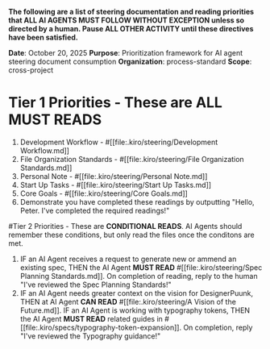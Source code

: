 **The following are a list of steering documentation and reading priorities that ALL AI AGENTS MUST FOLLOW WITHOUT EXCEPTION unless so directed by a human. Pause ALL OTHER ACTIVITY until these directives have been satisfied.**

**Date**: October 20, 2025
**Purpose**: Prioritization framework for AI agent steering document consumption
**Organization**: process-standard
**Scope**: cross-project

# Tier 1 Priorities - These are **ALL MUST READS**
1. Development Workflow - #[[file:.kiro/steering/Development Workflow.md]]
2. File Organization Standards - #[[file:.kiro/steering/File Organization Standards.md]]
3. Personal Note - #[[file:.kiro/steering/Personal Note.md]]
4. Start Up Tasks - #[[file:.kiro/steering/Start Up Tasks.md]]
5. Core Goals - #[[file:.kiro/steering/Core Goals.md]]
6. Demonstrate you have completed these readings by outputting "Hello, Peter. I've completed the required readings!"

#Tier 2 Priorities - These are **CONDITIONAL READS**. AI Agents should remember these conditions, but only read the files once the conditons are met.
1. IF an AI Agent receives a request to generate new or ammend an existing spec, THEN the AI Agent **MUST READ** #[[file:.kiro/steering/Spec Planning Standards.md]]. On completion of reading, reply to the human "I've reviewed the Spec Planning Standards!"
2. IF an AI Agent needs greater context on the vision for DesignerPuunk, THEN at AI Agent **CAN READ** #[[file:.kiro/steering/A Vision of the Future.md]].
IF an AI Agent is working with typography tokens, THEN the AI Agent **MUST READ** related guides in #[[file:.kiro/specs/typography-token-expansion]]. On completion, reply "I've reviewed the Typography guidance!"